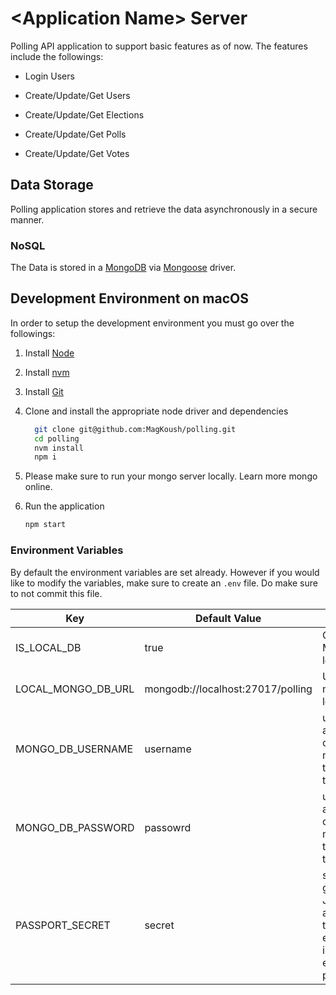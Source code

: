 # \<Application Name> Server

Polling API application to support basic features as of now. The features include the followings:

- Login Users

- Create/Update/Get Users

- Create/Update/Get Elections

- Create/Update/Get Polls

- Create/Update/Get Votes

## Data Storage

Polling application stores and retrieve the data asynchronously in a secure manner.

### NoSQL

The Data is stored in a [MongoDB](https://www.mongodb.com/) via [Mongoose](https://mongoosejs.com/docs/) driver.

## Development Environment on macOS

In order to setup the development environment you must go over the followings:

1. Install [Node](https://nodejs.org/en/)
2. Install [nvm](https://github.com/nvm-sh/nvm)
3. Install [Git](https://git-scm.com/book/en/v2/Getting-Started-Installing-Git)
4. Clone and install the appropriate node driver and dependencies

   ```bash
     git clone git@github.com:MagKoush/polling.git
     cd polling
     nvm install
     npm i
   ```

5. Please make sure to run your mongo server locally. Learn more mongo online.
6. Run the application

   ```bash
   npm start
   ```

### Environment Variables

By default the environment variables are set already. However if you would like to modify the variables, make sure to create an `.env` file. Do make sure to not commit this file.

| Key                | Default Value                     | Description                                                                                                |
| ------------------ | --------------------------------- | ---------------------------------------------------------------------------------------------------------- |
| IS_LOCAL_DB        | true                              | Only to run Mongo server locally                                                                           |
| LOCAL_MONGO_DB_URL | mongodb://localhost:27017/polling | Url to run the mongo server locally                                                                        |
| MONGO_DB_USERNAME  | username                          | username to access the cloud mongoDB, talk to the owner to get one                                         |
| MONGO_DB_PASSWORD  | passowrd                          | username to access the cloud mongoDB, talk to the owner to get one                                         |
| PASSPORT_SECRET    | secret                            | secret key to generate the JWT for authentication. this will eventually turn into a PEM-encoded public key |
